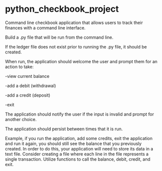 # python_checkbook_project
Command line checkbook application that allows users to track their finances with a command line interface. 

Build a .py file that will be run from the command line.

If the ledger file does not exist prior to running the .py file, it should be created.

When run, the application should welcome the user and prompt them for an action to take:

-view current balance

-add a debit (withdrawal)

-add a credit (deposit)

-exit

The application should notify the user if the input is invalid and prompt for another choice.

The application should persist between times that it is run.

Example, if you run the application, add some credits, exit the application and run it again, you should still see the balance that you previously created. In order to do this, your application will need to store its data in a text file. Consider creating a file where each line in the file represents a single transaction.
Utilize functions to call the balance, debit, credit, and exit.
